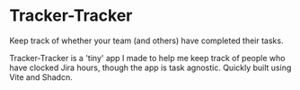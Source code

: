 # Tracker-Tracker

Keep track of whether your team (and others) have completed their tasks.

Tracker-Tracker is a 'tiny' app I made to help me keep track of people who have clocked Jira hours, though the app is task agnostic.
Quickly built using Vite and Shadcn.
